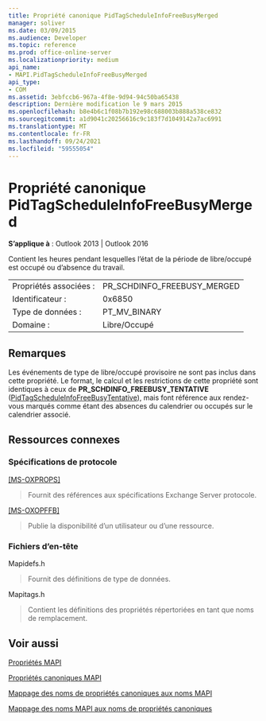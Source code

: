 ```yaml
---
title: Propriété canonique PidTagScheduleInfoFreeBusyMerged
manager: soliver
ms.date: 03/09/2015
ms.audience: Developer
ms.topic: reference
ms.prod: office-online-server
ms.localizationpriority: medium
api_name:
- MAPI.PidTagScheduleInfoFreeBusyMerged
api_type:
- COM
ms.assetid: 3ebfccb6-967a-4f8e-9d94-94c50ba65438
description: Dernière modification le 9 mars 2015
ms.openlocfilehash: b8e4b6c1f08b7b192e98c688003b888a538ce832
ms.sourcegitcommit: a1d9041c20256616c9c183f7d1049142a7ac6991
ms.translationtype: MT
ms.contentlocale: fr-FR
ms.lasthandoff: 09/24/2021
ms.locfileid: "59555054"
---
```

# <a name="pidtagscheduleinfofreebusymerged-canonical-property"></a>Propriété canonique PidTagScheduleInfoFreeBusyMerged

  
  
**S’applique à** : Outlook 2013 | Outlook 2016 
  
Contient les heures pendant lesquelles l’état de la période de libre/occupé est occupé ou d’absence du travail.
  
|||
|:-----|:-----|
|Propriétés associées :  <br/> |PR_SCHDINFO_FREEBUSY_MERGED  <br/> |
|Identificateur :  <br/> |0x6850  <br/> |
|Type de données :  <br/> |PT_MV_BINARY  <br/> |
|Domaine :  <br/> |Libre/Occupé  <br/> |
   
## <a name="remarks"></a>Remarques

Les événements de type de libre/occupé provisoire ne sont pas inclus dans cette propriété. Le format, le calcul et les restrictions de cette propriété sont identiques à ceux de **PR_SCHDINFO_FREEBUSY_TENTATIVE** ([PidTagScheduleInfoFreeBusyTentative](pidtagscheduleinfofreebusytentative-canonical-property.md)), mais font référence aux rendez-vous marqués comme étant des absences du calendrier ou occupés sur le calendrier associé.
  
## <a name="related-resources"></a>Ressources connexes

### <a name="protocol-specifications"></a>Spécifications de protocole

[[MS-OXPROPS]](https://msdn.microsoft.com/library/f6ab1613-aefe-447d-a49c-18217230b148%28Office.15%29.aspx)
  
> Fournit des références aux spécifications Exchange Server protocole.
    
[[MS-OXOPFFB]](https://msdn.microsoft.com/library/1a527299-7211-4d27-a74c-b69bd0746320%28Office.15%29.aspx)
  
> Publie la disponibilité d’un utilisateur ou d’une ressource.
    
### <a name="header-files"></a>Fichiers d’en-tête

Mapidefs.h
  
> Fournit des définitions de type de données.
    
Mapitags.h
  
> Contient les définitions des propriétés répertoriées en tant que noms de remplacement.
    
## <a name="see-also"></a>Voir aussi



[Propriétés MAPI](mapi-properties.md)
  
[Propriétés canoniques MAPI](mapi-canonical-properties.md)
  
[Mappage des noms de propriétés canoniques aux noms MAPI](mapping-canonical-property-names-to-mapi-names.md)
  
[Mappage des noms MAPI aux noms de propriétés canoniques](mapping-mapi-names-to-canonical-property-names.md)

